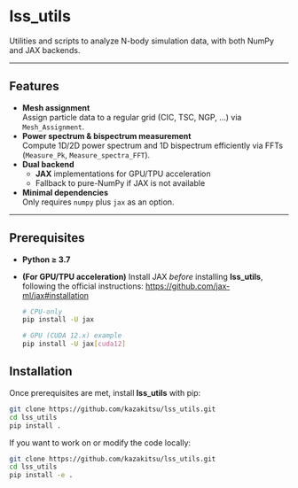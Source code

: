 # lss_utils

Utilities and scripts to analyze N-body simulation data, with both NumPy and JAX backends.

---

## Features

- **Mesh assignment**  
  Assign particle data to a regular grid (CIC, TSC, NGP, …) via `Mesh_Assignment`.
- **Power spectrum & bispectrum measurement**  
  Compute 1D/2D power spectrum and 1D bispectrum efficiently via FFTs (`Measure_Pk`, `Measure_spectra_FFT`).
- **Dual backend**  
  - **JAX** implementations for GPU/TPU acceleration  
  - Fallback to pure-NumPy if JAX is not available
- **Minimal dependencies**  
  Only requires `numpy` plus `jax` as an option.

---

## Prerequisites

- **Python ≥ 3.7**
- **(For GPU/TPU acceleration)** Install JAX _before_ installing **lss_utils**, following the official instructions: https://github.com/jax-ml/jax#installation

  ```bash
  # CPU-only
  pip install -U jax

  # GPU (CUDA 12.x) example
  pip install -U jax[cuda12]


## Installation

Once prerequisites are met, install **lss_utils** with pip:

```bash
git clone https://github.com/kazakitsu/lss_utils.git
cd lss_utils
pip install .
```

If you want to work on or modify the code locally:
```bash
git clone https://github.com/kazakitsu/lss_utils.git
cd lss_utils
pip install -e .
```